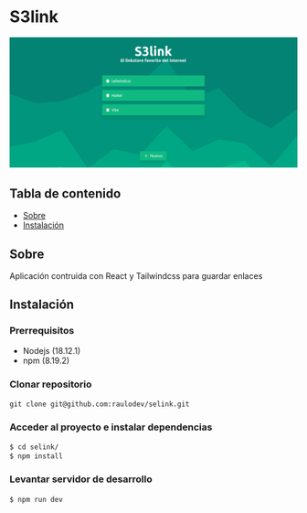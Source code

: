 # S3link

![alt](./view.png)

## Tabla de contenido

- [Sobre](#about)
- [Instalación](#getting_started)

## Sobre <a name = "about"></a>

Aplicación contruida con React y Tailwindcss para guardar enlaces

## Instalación <a name = "getting_started"></a>

### Prerrequisitos

- Nodejs (18.12.1)
- npm (8.19.2)

### Clonar repositorio

```console
git clone git@github.com:raulodev/selink.git
```

### Acceder al proyecto e instalar dependencias

```console
$ cd selink/
$ npm install
```

### Levantar servidor de desarrollo

```console
$ npm run dev
```
